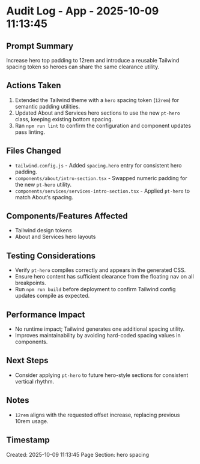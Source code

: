 # Audit Log - App - 2025-10-09 11:13:45

## Prompt Summary

Increase hero top padding to 12rem and introduce a reusable Tailwind spacing token so heroes can share the same clearance utility.

## Actions Taken

1. Extended the Tailwind theme with a `hero` spacing token (`12rem`) for semantic padding utilities.
2. Updated About and Services hero sections to use the new `pt-hero` class, keeping existing bottom spacing.
3. Ran `npm run lint` to confirm the configuration and component updates pass linting.

## Files Changed

- `tailwind.config.js` - Added `spacing.hero` entry for consistent hero padding.
- `components/about/intro-section.tsx` - Swapped numeric padding for the new `pt-hero` utility.
- `components/services/services-intro-section.tsx` - Applied `pt-hero` to match About’s spacing.

## Components/Features Affected

- Tailwind design tokens
- About and Services hero layouts

## Testing Considerations

- Verify `pt-hero` compiles correctly and appears in the generated CSS.
- Ensure hero content has sufficient clearance from the floating nav on all breakpoints.
- Run `npm run build` before deployment to confirm Tailwind config updates compile as expected.

## Performance Impact

- No runtime impact; Tailwind generates one additional spacing utility.
- Improves maintainability by avoiding hard-coded spacing values in components.

## Next Steps

- Consider applying `pt-hero` to future hero-style sections for consistent vertical rhythm.

## Notes

- `12rem` aligns with the requested offset increase, replacing previous 10rem usage.

## Timestamp

Created: 2025-10-09 11:13:45
Page Section: hero spacing
